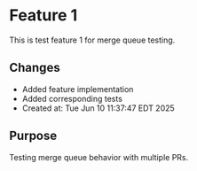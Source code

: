 # Feature 1

This is test feature 1 for merge queue testing.

## Changes
- Added feature implementation
- Added corresponding tests
- Created at: Tue Jun 10 11:37:47 EDT 2025

## Purpose
Testing merge queue behavior with multiple PRs.
